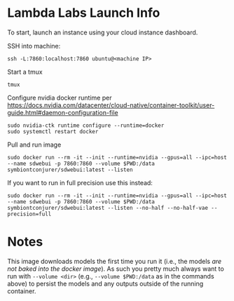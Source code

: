 # Lambda Labs Launch Info

To start, launch an instance using your cloud instance dashboard.

SSH into machine:

```
ssh -L:7860:localhost:7860 ubuntu@<machine IP>
```

Start a tmux

```
tmux
```

Configure nvidia docker runtime per https://docs.nvidia.com/datacenter/cloud-native/container-toolkit/user-guide.html#daemon-configuration-file

```
sudo nvidia-ctk runtime configure --runtime=docker
sudo systemctl restart docker
```

Pull and run image

```
sudo docker run --rm -it --init --runtime=nvidia --gpus=all --ipc=host --name sdwebui -p 7860:7860 --volume $PWD:/data symbiontconjurer/sdwebui:latest --listen 
```

If you want to run in full precision use this instead:

```
sudo docker run --rm -it --init --runtime=nvidia --gpus=all --ipc=host --name sdwebui -p 7860:7860 --volume $PWD:/data symbiontconjurer/sdwebui:latest --listen --no-half --no-half-vae --precision=full
```

# Notes

This image downloads models the first time you run it (i.e., the models _are not baked into the docker image_). As such you pretty much always want to run with `--volume <dir>` (e.g., `--volume $PWD:/data` as in the commands above) to persist the models and any outputs outside of the running container.